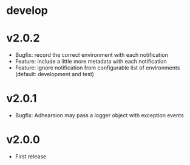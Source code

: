 # develop

# v2.0.2
  * Bugfix: record the correct environment with each notification
  * Feature: include a little more metadata with each notification
  * Feature: ignore notification from configurable list of environments (default: development and test)

# v2.0.1
  * Bugfix: Adhearsion may pass a logger object with exception events

# v2.0.0
  * First release
